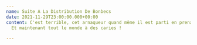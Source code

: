 ```yaml
---
name: Suite A La Distribution De Bonbecs
date: 2021-11-29T23:00:00.000+00:00
content: C'est terrible, cet arnaqueur quand même il est parti en prenant la caisse...
  Et maintenant tout le monde à des caries !

---
```

